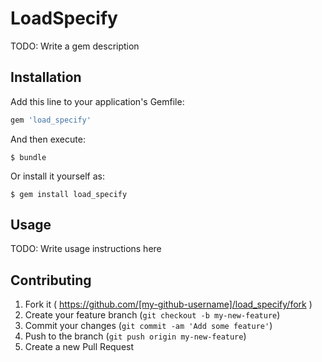 # LoadSpecify

TODO: Write a gem description

## Installation

Add this line to your application's Gemfile:

```ruby
gem 'load_specify'
```

And then execute:

    $ bundle

Or install it yourself as:

    $ gem install load_specify

## Usage

TODO: Write usage instructions here

## Contributing

1. Fork it ( https://github.com/[my-github-username]/load_specify/fork )
2. Create your feature branch (`git checkout -b my-new-feature`)
3. Commit your changes (`git commit -am 'Add some feature'`)
4. Push to the branch (`git push origin my-new-feature`)
5. Create a new Pull Request
